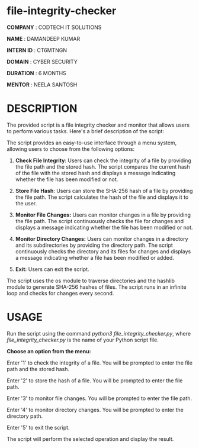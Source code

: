 # file-integrity-checker

**COMPANY** : CODTECH IT SOLUTIONS

**NAME**  : DAMANDEEP KUMAR

**INTERN ID**  : CT6MTNGN

**DOMAIN**  : CYBER SECURITY

**DURATION**  : 6 MONTHS

**MENTOR**  : NEELA SANTOSH

# DESCRIPTION

The provided script is a file integrity checker and monitor that allows users to perform various tasks. Here's a brief description of the script:

The script provides an easy-to-use interface through a menu system, allowing users to choose from the following options:

1. **Check File Integrity**: Users can check the integrity of a file by providing the file path and the stored hash. The script compares the current hash of the file with the stored hash and displays a message indicating whether the file has been modified or not.

2. **Store File Hash**: Users can store the SHA-256 hash of a file by providing the file path. The script calculates the hash of the file and displays it to the user.

3. **Monitor File Changes:** Users can monitor changes in a file by providing the file path. The script continuously checks the file for changes and displays a message indicating whether the file has been modified or not.

4. **Monitor Directory Changes:** Users can monitor changes in a directory and its subdirectories by providing the directory path. The script continuously checks the directory and its files for changes and displays a message indicating whether a file has been modified or added.

5. **Exit:** Users can exit the script.

The script uses the os module to traverse directories and the hashlib module to generate SHA-256 hashes of files. The script runs in an infinite loop and checks for changes every second.


# USAGE 

Run the script using the command _python3_ _file_integrity_checker.py_, where _file_integrity_checker.py_ is the name of your Python script file.


**Choose an option from the menu:**

Enter '1' to check the integrity of a file. You will be prompted to enter the file path and the stored hash.

Enter '2' to store the hash of a file. You will be prompted to enter the file path.

Enter '3' to monitor file changes. You will be prompted to enter the file path.

Enter '4' to monitor directory changes. You will be prompted to enter the directory path.

Enter '5' to exit the script.

The script will perform the selected operation and display the result.

